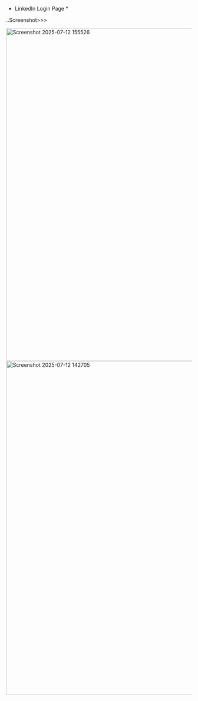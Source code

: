 * LinkedIn Login Page *

..Screenshot>>>

<img width="1895" height="900" alt="Screenshot 2025-07-12 155526" src="https://github.com/user-attachments/assets/6a3bb4e7-6d12-4cf3-bf14-1a1ecbd11834" />

<img width="1914" height="903" alt="Screenshot 2025-07-12 142705" src="https://github.com/user-attachments/assets/cbb49e26-2b20-4796-8fb6-e037d55468dc" />

